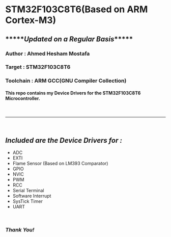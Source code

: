 
# STM32F103C8T6(Based on ARM Cortex-M3)
## \*\*\*\*\**Updated on a Regular Basis*\*\*\*\*\*

### **Author** : Ahmed Hesham Mostafa

### **Target** : STM32F103C8T6

### **Toolchain** : ARM GCC(GNU Compiler Collection)

#### This repo contains my Device Drivers for the STM32F103C8T6 Microcontroller.
<br/> 

**************************************************************   

<br/>

 ## *Included are the Device Drivers for :*
- ADC
- EXTI
- Flame Sensor (Based on LM393 Comparator)
- GPIO
- NVIC
- PWM
- RCC
- Serial Terminal
- Software Interrupt
- SysTick Timer
- UART

<br/>

### *Thank You!*
